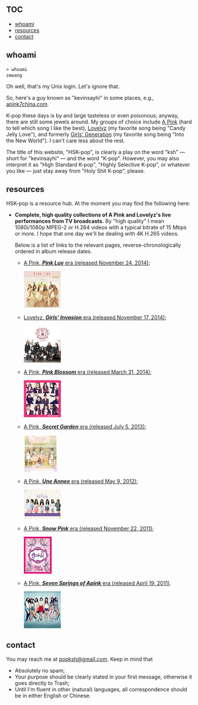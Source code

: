 ## TOC

* [whoami](#whoami)
* [resources](#resources)
* [contact](#contact)

## whoami

```
> whoami
zmwang
```

Oh well, that's my Unix login. Let's ignore that.

So, here's a guy known as "kevinsayhi" in some places, e.g., [apink7china.com](http://www.apink7china.com/index.php).

K-pop these days is by and large tasteless or even poisonous; anyway, there are still some jewels around. My groups of choice include [A Pink](https://en.wikipedia.org/wiki/A_Pink) (hard to tell which song I like the best), [Lovelyz](https://en.wikipedia.org/wiki/Lovelyz) (my favorite song being "Candy Jelly Love"), and formerly [Girls' Generation](https://en.wikipedia.org/wiki/Girls'_Generation) (my favorite song being "Into the New World"). I can't care less about the rest.

The title of this website, "HSK-pop", is clearly a play on the word "ksh" — short for "kevinsayhi" — and the word "K-pop". However, you may also interpret it as "High Standard K-pop", "Highly Selective K-pop", or whatever you like — just stay away from "Holy Shit K-pop", please.

## resources

HSK-pop is a resource hub. At the moment you may find the following here:

* **Complete, high quality collections of A Pink and Lovelyz's live performances from TV broadcasts.** By "high quality" I mean 1080i/1080p MPEG-2 or H.264 videos with a typical bitrate of 15 Mbps or more. I hope that one day we'll be dealing with 4K H.265 videos.

  Below is a list of links to the relevant pages, reverse-chronologically ordered in album release dates.

  * [A Pink, __*Pink Luv*__ era (released November 24, 2014)](/20141124-pink-luv.html);

    [![album cover](/images/20141124-pink-luv_100x100.jpg)](/20141124-pink-luv.html)

  * [Lovelyz, __*Girls' Invasion*__ era (released November 17, 2014)](/20141117-girls-invasion.html);

    [![album cover](/images/20141117-girls-invasion_100x100.jpg)](/20141117-girls-invasion.html)

  * [A Pink, __*Pink Blossom*__ era (released March 31, 2014)](/20140331-pink-blossom.html);

    [![album cover](/images/20140331-pink-blossom_100x100.jpg)](/20140331-pink-blossom.html)

  * [A Pink, __*Secret Garden*__ era (released July 5, 2013)](/20130705-secret-garden.html);

    [![album cover](/images/20130705-secret-garden_100x100.jpg)](/20130705-secret-garden.html)

  * [A Pink, __*Une Annee*__ era (released May 9, 2012)](/20120509-une-annee.html);

    [![album cover](/images/20120509-une-annee_100x100.jpg)](/20120509-une-annee.html)

  * [A Pink, __*Snow Pink*__ era (released November 22, 2011)](/20111122-snow-pink.html);

    [![album cover](/images/20111122-snow-pink_100x100.jpg)](/20111122-snow-pink.html)

  * [A Pink, __*Seven Springs of Apink*__ era (released April 19, 2011)](/20110419-seven-springs-of-apink.html).

    [![album cover](/images/20110419-seven-springs-of-a-pink_100x100.jpg)](/20110419-seven-springs-of-apink.html)

## contact

You may reach me at <a href=mailto:popksh@gmail.com>popksh@gmail.com</a>. Keep in mind that

* Absolutely no spam;
* Your purpose should be clearly stated in your first message, otherwise it goes directly to Trash;
* Until I'm fluent in other (natural) languages, all correspondence should be in either English or Chinese.
